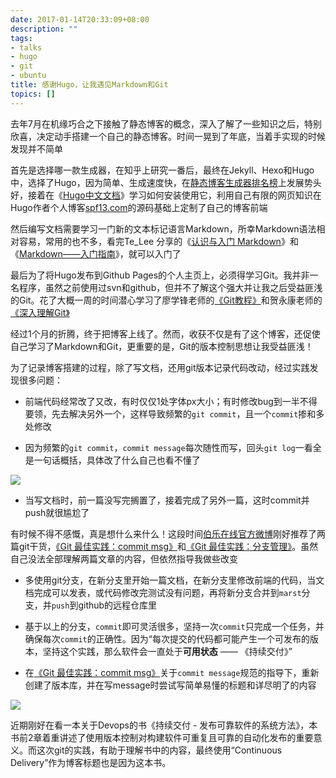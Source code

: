 ```yaml
---
date: 2017-01-14T20:33:09+08:00
description: ""
tags:
- talks
- hugo
- git
- ubuntu
title: 感谢Hugo，让我遇见Markdown和Git
topics: []
---
```


去年7月在机缘巧合之下接触了静态博客的概念，深入了解了一些知识之后，特别欣喜，决定动手搭建一个自己的静态博客。时间一晃到了年底，当着手实现的时候发现并不简单

首先是选择哪一款生成器，在知乎上研究一番后，最终在Jekyll、Hexo和Hugo中，选择了Hugo，因为简单、生成速度快，在[静态博客生成器排名榜](https://staticsitegenerators.net/)上发展势头好，接着在《[Hugo中文文档](http://www.gohugo.org)》学习如何安装使用它，利用自己有限的网页知识在Hugo作者个人博客[spf13.com](http://sfp13.com)的源码基础上定制了自己的博客前端
 
然后编写文档需要学习一门新的文本标记语言Markdown，所幸Markdown语法相对容易，常用的也不多，看完Te_Lee 分享的《[认识与入门 Markdown](http://sspai.com/25137/)》和《[Markdown——入门指南](http://www.jianshu.com/p/1e402922ee32/)》，就可以入门了

最后为了将Hugo发布到Github Pages的个人主页上，必须得学习Git。我并非一名程序，虽然之前使用过svn和github，但并不了解这个强大并让我之后受益匪浅的Git。花了大概一周的时间潜心学习了廖学锋老师的[《Git教程》](http://www.liaoxuefeng.com/wiki/0013739516305929606dd18361248578c67b8067c8c017b000)和贺永康老师的[《深入理解Git》
](http://edu.51cto.com/course/course_id-1838.html)

经过1个月的折腾，终于把博客上线了。然而，收获不仅是有了这个博客，还促使自己学习了Markdown和Git，更重要的是，Git的版本控制思想让我受益匪浅！

为了记录博客搭建的过程，除了写文档，还用git版本记录代码改动，经过实践发现很多问题：

* 前端代码经常改了又改，有时仅仅1处字体px大小；有时修改bug到一半不得要领，先去解决另外一个，这样导致频繁的`git commit`，且一个`commit`掺和多处修改

* 因为频繁的`git commit`，`commit message`每次随性而写，回头`git log`一看全是一句话概括，具体改了什么自己也看不懂了

![](/media/gan_01.png)

* 当写文档时，前一篇没写完搁置了，接着完成了另外一篇，这时commit并push就很尴尬了

有时候不得不感慨，真是想什么来什么！这段时间[伯乐在线官方微博](http://weibo.com/jobbole)刚好推荐了两篇git干货，[《Git 最佳实践：commit msg》](http://blog.jobbole.com/109197/)和[《Git 最佳实践：分支管理》](http://blog.jobbole.com/109466/)。虽然自己没法全部理解两篇文章的内容，但依然指导我做些改变

* 多使用git分支，在新分支里开始一篇文档，在新分支里修改前端的代码，当文档完成可以发表，或代码修改完测试没有问题，再将新分支合并到`marst`分支，并`push`到github的远程仓库里

* 基于以上的分支，`commit`即可灵活很多，坚持一次`commit`只完成一个任务，并确保每次`commit`的正确性。因为“每次提交的代码都可能产生一个可发布的版本，坚持这个实践，那么软件会一直处于**可用状态** —— 《持续交付》”

* 在[《Git 最佳实践：commit msg》](http://blog.jobbole.com/109197/)关于`commit message`规范的指导下，重新创建了版本库，并在写message时尝试写简单易懂的标题和详尽明了的内容

![](/media/gan_02.png)

近期刚好在看一本关于Devops的书《持续交付 - 发布可靠软件的系统方法》，本书前2章着重讲述了使用版本控制对构建软件可重复且可靠的自动化发布的重要意义。而这次git的实践，有助于理解书中的内容，最终使用“Continuous Delivery”作为博客标题也是因为这本书。
